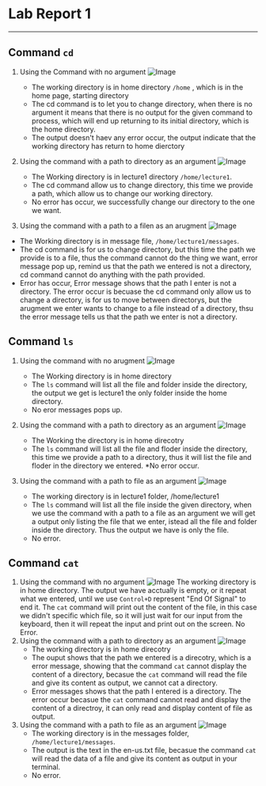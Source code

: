 # **Lab Report 1**
***

## Command `cd`
1. Using the Command with no argument
![Image](cdwithnoargument.png)
   * The working directory is in home directory `/home` , which is in the home page, starting directory
   * The cd command is to let you to change directory, when there is no argument it means that there is no output for the given command to process, which will end up returning to its initial directory, which is the home directory.
   * The output doesn't haev any error occur, the output indicate that the working directory has return to home dierctory

2. Using the command with a path to directory as an argument
![Image](cdwithdirectory.png)
   * The Working directory is in lecture1 directory `/home/lecture1`.
   * The cd command allow us to change directory, this time we provide a path, which allow us to change our working directory.
   * No error has occur, we successfully change our directory to the one we want.

3. Using the command with a path to a filen as an arugment
 ![Image](cdwithfile.png)
  * The Working directory is in message file, `/home/lecture1/messages`.
  * The cd command is for us to change directory, but this time the path we provide is to a file, thus the command cannot do the thing we want, error message pop up, remind us that the path we entered is not a directory, cd command cannot do anything with the path provided.
  * Error has occur, Error message shows that the path I enter is not a directory. The error occur is becuase the cd command only allow us to change a directory, is for us to move between directorys, but the arugment we enter wants to change to a file instead of a directory, thsu the error message tells us that the path we enter is not a directory.

## Command `ls`

1. Using the command with no arugment
![Image](lswithnoargument.png)
   * The Working directory is in home directory
   * The `ls` command will list all the file and folder inside the directory, the output we get is lecture1 the only folder inside the home directory.
   * No eror messages pops up.
   
2. Using the command with a path to directory as an argument
   ![Image](lswithdirectory.png)
   * The Working the directory is in home direcotry
   * The `ls` command will list all the file and floder inside the directory, this time we provide a path to a directory, thus it will list the file and floder in the directory we entered.
   *No error occur.
   
3. Using the command with a path to file as an argument
   ![Image](lswithfile.png)
   * The working directory is in lecture1 folder, /home/lecture1
   * The `ls` command will list all the file inside the given directory, when we use the command with a path to a file as an argument we will get a output only listing the file that we enter, istead all the file and folder inside the directory. Thus the output we have is only the file.
   * No error.
## Command `cat`
   
1. Using the command with no argument
![Image](catwithnoargument.png)
   The working directory is in home directory.
   The output we have acctually is empty, or it repeat what we entered, until we use `Control+D` represent "End Of Signal" to end it.    The `cat` command will print out the content of the file, in this case we didn't specific which file, so it will just wait for our input from the keyboard, then it will repeat the input and print out on the screen.
   No Error.
2. Using the command with a path to directory as an argument
   ![Image](catwithdirectory.png)
   * The working directory is in home direcotry
   * The ouput shows that the path we entered is a direcotry, which is a error message, showing that the command `cat` cannot display the content of a directory, becasue the `cat` command will read the file and give its content as output, we cannot cat a directory.
   * Error messages shows that the path I entered is a directory. The error occur becasue the `cat` command cannot read and display the content of a directroy, it can only read and display content of file as output.
3. Using the command with a path to file as an argument
   ![Image](catwithfile.png)
   * The working directory is in the messages folder, `/home/lecture1/messages`.
   * The output is the text in the en-us.txt file, becasue the command `cat` will read the data of a file and give its content as output in your terminal.
   * No error.
